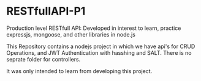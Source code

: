 # RESTfullAPI-P1
Production level RESTfull API: Developed in interest to learn, practice  expressjs, mongoose, and other libraries in node.js 

This Repository contains a nodejs project in which we have api's for CRUD Operations, and JWT Authentication with hasshing and SALT.
There is no seprate folder for controllers. 

It was only intended to learn from developing this project.
